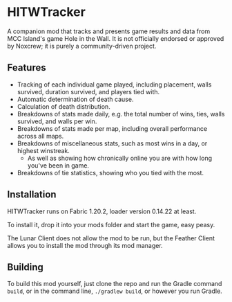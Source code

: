 # HITWTracker
A companion mod that tracks and presents game results and data from MCC Island's game Hole in the Wall. It is not officially endorsed or approved by Noxcrew; it is purely a community-driven project.

## Features
- Tracking of each individual game played, including placement, walls survived, duration survived, and players tied with.
- Automatic determination of death cause.
- Calculation of death distribution.
- Breakdowns of stats made daily, e.g. the total number of wins, ties, walls survived, and walls per win.
- Breakdowns of stats made per map, including overall performance across all maps.
- Breakdowns of miscellaneous stats, such as most wins in a day, or highest winstreak.
  - As well as showing how chronically online you are with how long you've been in game.
- Breakdowns of tie statistics, showing who you tied with the most.

## Installation
HITWTracker runs on Fabric 1.20.2, loader version 0.14.22 at least.

To install it, drop it into your mods folder and start the game, easy peasy. 

The Lunar Client does not allow the mod to be run, but the Feather Client allows you to install the mod through its mod manager.

## Building
To build this mod yourself, just clone the repo and run the Gradle command `build`, or in the command line, `./gradlew build`, or however you run Gradle.
